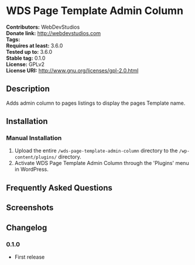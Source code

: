 # WDS Page Template Admin Column #
**Contributors:**      WebDevStudios  
**Donate link:**       http://webdevstudios.com  
**Tags:**  
**Requires at least:** 3.6.0  
**Tested up to:**      3.6.0  
**Stable tag:**        0.1.0  
**License:**           GPLv2  
**License URI:**       http://www.gnu.org/licenses/gpl-2.0.html  

## Description ##

Adds admin column to pages listings to display the pages Template name.

## Installation ##

### Manual Installation ###

1. Upload the entire `/wds-page-template-admin-column` directory to the `/wp-content/plugins/` directory.
2. Activate WDS Page Template Admin Column through the 'Plugins' menu in WordPress.

## Frequently Asked Questions ##


## Screenshots ##


## Changelog ##

### 0.1.0 ###
* First release
